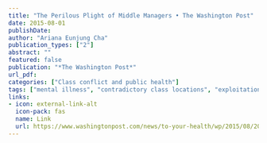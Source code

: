 ```yaml
---
title: "The Perilous Plight of Middle Managers • The Washington Post"
date: 2015-08-01
publishDate: 
author: "Ariana Eunjung Cha"
publication_types: ["2"]
abstract: ""
featured: false
publication: "*The Washington Post*"
url_pdf: 
categories: ["Class conflict and public health"]
tags: ["mental illness", "contradictory class locations", "exploitation", "domination"]
links: 
- icon: external-link-alt
  icon-pack: fas
  name: Link
  url: https://www.washingtonpost.com/news/to-your-health/wp/2015/08/20/why-middle-managers-are-more-likely-to-be-depressed/
---
```


